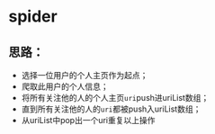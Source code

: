 # spider
## 思路：
- 选择一位用户的个人主页作为起点；
- 爬取此用户的个人信息；
- 将所有关注他的人的个人主页`uri`push进uriList数组；
- 直到所有关注他的人的`uri`都被push入uriList数组；
- 从uriList中pop出一个uri重复以上操作

